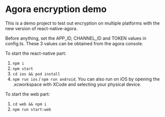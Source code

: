 # Agora encryption demo
This is a demo project to test out encryption on multiple platforms
with the new version of react-native-agora.

Before anything, set the APP_ID, CHANNEL_ID and TOKEN values in config.ts.
These 3 values can be obtained from the agora console.

To start the react-native part:
1) `npm i`
2) `npm start`
3) `cd ios && pod install`
4) `npm run ios` / `npm run android`. You can also run on iOS by opening the .xcworkspace
with XCode and selecting your physical device.

To start the web part:
1) `cd web && npm i`
2) `npm run start:web`
